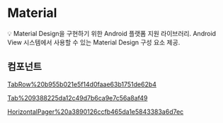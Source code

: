 # Material

<aside>
💡 Material Design을 구현하기 위한 Android 플랫폼 지원 라이브러리.
Android View 시스템에서 사용할 수 있는 Material Design 구성 요소 제공.

</aside>

## 컴포넌트

[TabRow%20b955b021e5f14d0faae63b1751de62b4](TabRow%20b955b021e5f14d0faae63b1751de62b4)

[Tab%209388225da12c49d7b6ca9e7c56a8af49](Tab%209388225da12c49d7b6ca9e7c56a8af49)

[HorizontalPager%20a3890126ccfb465da1e5843383a6d7ec](HorizontalPager%20a3890126ccfb465da1e5843383a6d7ec)